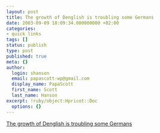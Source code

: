 ```yaml
---
layout: post
title: The growth of Denglish is troubling some Germans
date: 2003-09-09 18:09:34.000000000 +02:00
categories:
- quick links
tags: []
status: publish
type: post
published: true
meta: {}
author:
  login: shanson
  email: papascott-wp@gmail.com
  display_name: PapaScott
  first_name: Scott
  last_name: Hanson
excerpt: !ruby/object:Hpricot::Doc
  options: {}
---
```

<p><a title="How could the Bahn or the Telekom get along without it?" href="http://www.davosnewbies.com/2003/09/09#wieGehts">The growth of Denglish is troubling some Germans</a></p>
